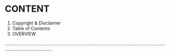 # CONTENT

1. Copyright & Disclaimer
2. Table of Contents
3. OVERVIEW


.................................................................................................................................................................
